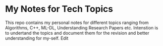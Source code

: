 # My Notes for Tech Topics

This repo contains my personal notes for different topics ranging from Algorithms, C++, ML-DL, Understanding Research Papers etc. Intenstion is to undertand the topics and document them for the revision and better understanding for my-self. Edit
